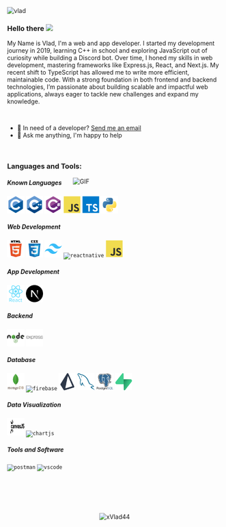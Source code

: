 <img src="https://komarev.com/ghpvc/?username=xVlad44&label=Profile%20views&color=0e75b6&style=flat" alt="vlad" />


### Hello there <img src="https://media.giphy.com/media/hvRJCLFzcasrR4ia7z/giphy.gif" width="25px">
My Name is Vlad, I'm a web and app developer.
I started my development journey in 2019, learning C++ in school and exploring JavaScript out of curiosity while building a Discord bot. Over time, I honed my skills in web development, mastering frameworks like Express.js, React, and Next.js. My recent shift to TypeScript has allowed me to write more efficient, maintainable code. With a strong foundation in both frontend and backend technologies, I’m passionate about building scalable and impactful web applications, always eager to tackle new challenges and expand my knowledge.


<br />

- 💼 In need of a developer? [Send me an email](mailto:xvlad44@gmail.com)
- 💬 Ask me anything, I'm happy to help


<br />



### Languages and Tools:

<img align="right" alt="GIF" src="assets/programmer.gif" width="350" />

##### Known Languages
<code><img src="https://raw.githubusercontent.com/devicons/devicon/refs/heads/master/icons/c/c-original.svg" alt="c" width="40"/></code>
<code><img src="https://raw.githubusercontent.com/devicons/devicon/refs/heads/master/icons/cplusplus/cplusplus-original.svg" alt="cplusplus" width="40"/></code>
<code><img src="https://raw.githubusercontent.com/devicons/devicon/refs/heads/master/icons/csharp/csharp-original.svg" alt="csharp" width="40"/></code>
<code><img src="https://raw.githubusercontent.com/devicons/devicon/refs/heads/master/icons/javascript/javascript-original.svg" alt="javascript" width="40"/></code>
<code><img src="https://raw.githubusercontent.com/devicons/devicon/refs/heads/master/icons/typescript/typescript-original.svg" alt="typescript" width="40"/></code>
<code><img src="https://raw.githubusercontent.com/devicons/devicon/refs/heads/master/icons/python/python-original.svg" alt="python" width="40"/></code>


##### Web Development
<code><img src="https://raw.githubusercontent.com/devicons/devicon/master/icons/html5/html5-original-wordmark.svg" alt="html5" width="40"/></code>
<code><img src="https://raw.githubusercontent.com/devicons/devicon/master/icons/css3/css3-original-wordmark.svg" alt="css3" width="40"/></code>
<code><img src="https://raw.githubusercontent.com/devicons/devicon/refs/heads/master/icons/tailwindcss/tailwindcss-original.svg" alt="tailwind" width="40"/></code>
<code><img src="https://reactnative.dev/img/header_logo.svg" alt="reactnative" width="40"/></code>
<code><img src="https://raw.githubusercontent.com/devicons/devicon/master/icons/javascript/javascript-original.svg" alt="javascript" width="40"/></code>


##### App Development
<code><img src="https://raw.githubusercontent.com/devicons/devicon/master/icons/react/react-original-wordmark.svg" alt="react" width="40"/></code>
<code><img src="https://raw.githubusercontent.com/devicons/devicon/refs/heads/master/icons/nextjs/nextjs-original.svg" alt="next" width="40"/></code>



##### Backend
<code><img src="https://raw.githubusercontent.com/devicons/devicon/master/icons/nodejs/nodejs-original-wordmark.svg" alt="nodejs" width="40"/></code>
<code><img src="https://raw.githubusercontent.com/devicons/devicon/master/icons/express/express-original-wordmark.svg" alt="express" width="40" height="40"/></code>


##### Database
<code><img src="https://raw.githubusercontent.com/devicons/devicon/master/icons/mongodb/mongodb-original-wordmark.svg" alt="mongodb" width="40" height="40"/></code>
<code><img src="https://www.vectorlogo.zone/logos/firebase/firebase-icon.svg" alt="firebase" width="40"/></code>
<code><img src="https://raw.githubusercontent.com/devicons/devicon/refs/heads/master/icons/prisma/prisma-original.svg" alt="prisma" width="40"/></code>
<code><img src="https://raw.githubusercontent.com/devicons/devicon/refs/heads/master/icons/mysql/mysql-original.svg" alt="mysql" width="40"/></code>
<code><img src="https://raw.githubusercontent.com/devicons/devicon/refs/heads/master/icons/postgresql/postgresql-original-wordmark.svg" alt="postgresql" width="40"/></code>
<code><img src="https://raw.githubusercontent.com/devicons/devicon/refs/heads/master/icons/supabase/supabase-original.svg" alt="supabase" width="40"/></code>



##### Data Visualization
<code><img src="https://raw.githubusercontent.com/Hardik0307/Hardik0307/master/assets/canvasjs-charts.svg" alt="canvasjs" width="40" height="40"/></code>
<code><img src="https://www.chartjs.org/media/logo-title.svg" alt="chartjs" width="40" height="40"/></code>



##### Tools and Software
<code><img src="https://www.vectorlogo.zone/logos/getpostman/getpostman-icon.svg" alt="postman" width="40" height="40"/></code>
<code><img src="https://www.vectorlogo.zone/logos/visualstudio_code/visualstudio_code-icon.svg" alt="vscode" width="40" height="40"/></code>


<br /><br /><br /><br />


<p align="center"><img align="center" src="https://github-readme-streak-stats.herokuapp.com?user=justfossa&theme=tokyonight_duo&hide_border=true" alt="xVlad44" /></p>

